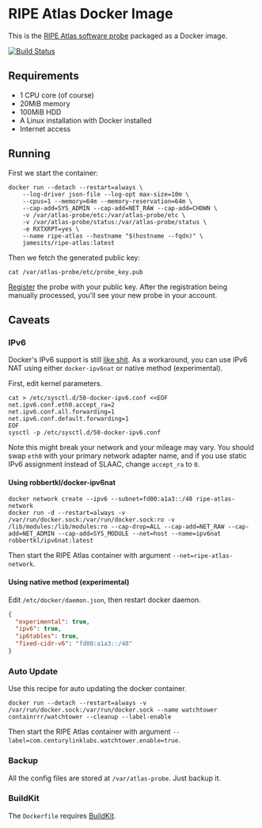 # RIPE Atlas Docker Image

This is the [RIPE Atlas software probe](https://atlas.ripe.net/docs/software-probe/) packaged as a Docker image.

[![Build Status](https://dev.azure.com/nekomimiswitch/General/_apis/build/status/docker-ripe-atlas?branchName=master)](https://dev.azure.com/nekomimiswitch/General/_build/latest?definitionId=83&branchName=master)

## Requirements

* 1 CPU core (of course)
* 20MiB memory
* 100MiB HDD
* A Linux installation with Docker installed
* Internet access

## Running

First we start the container:

```shell
docker run --detach --restart=always \
	--log-driver json-file --log-opt max-size=10m \
	--cpus=1 --memory=64m --memory-reservation=64m \
	--cap-add=SYS_ADMIN --cap-add=NET_RAW --cap-add=CHOWN \
	-v /var/atlas-probe/etc:/var/atlas-probe/etc \
	-v /var/atlas-probe/status:/var/atlas-probe/status \
	-e RXTXRPT=yes \
	--name ripe-atlas --hostname "$(hostname --fqdn)" \
	jamesits/ripe-atlas:latest
```

Then we fetch the generated public key:

```shell
cat /var/atlas-probe/etc/probe_key.pub
```

[Register](https://atlas.ripe.net/apply/swprobe/) the probe with your public key. After the registration being manually processed, you'll see your new probe in your account.

## Caveats

### IPv6

Docker's IPv6 support is still [like shit](https://github.com/moby/moby/issues/25407). As a workaround, you can use IPv6 NAT using either `docker-ipv6nat` or native method (experimental).

First, edit kernel parameters.

```shell
cat > /etc/sysctl.d/50-docker-ipv6.conf <<EOF
net.ipv6.conf.eth0.accept_ra=2
net.ipv6.conf.all.forwarding=1
net.ipv6.conf.default.forwarding=1
EOF
sysctl -p /etc/sysctl.d/50-docker-ipv6.conf
```

Note this might break your network and your mileage may vary. You should swap `eth0` with your primary network adapter name, and if you use static IPv6 assignment instead of SLAAC, change `accept_ra` to `0`.

#### Using robbertkl/docker-ipv6nat

```shell
docker network create --ipv6 --subnet=fd00:a1a3::/48 ripe-atlas-network
docker run -d --restart=always -v /var/run/docker.sock:/var/run/docker.sock:ro -v /lib/modules:/lib/modules:ro --cap-drop=ALL --cap-add=NET_RAW --cap-add=NET_ADMIN --cap-add=SYS_MODULE --net=host --name=ipv6nat robbertkl/ipv6nat:latest
```

Then start the RIPE Atlas container with argument `--net=ripe-atlas-network`. 

#### Using native method (experimental)

Edit `/etc/docker/daemon.json`, then restart docker daemon.

```json
{
  "experimental": true,
  "ipv6": true,
  "ip6tables": true,
  "fixed-cidr-v6": "fd00:a1a3::/48"
}
```

### Auto Update

Use this recipe for auto updating the docker container.

```shell
docker run --detach --restart=always -v /var/run/docker.sock:/var/run/docker.sock --name watchtower containrrr/watchtower --cleanup --label-enable
```

Then start the RIPE Atlas container with argument `--label=com.centurylinklabs.watchtower.enable=true`.

### Backup

All the config files are stored at `/var/atlas-probe`. Just backup it.

### BuildKit

The `Dockerfile` requires [BuildKit](https://docs.docker.com/develop/develop-images/build_enhancements/).
